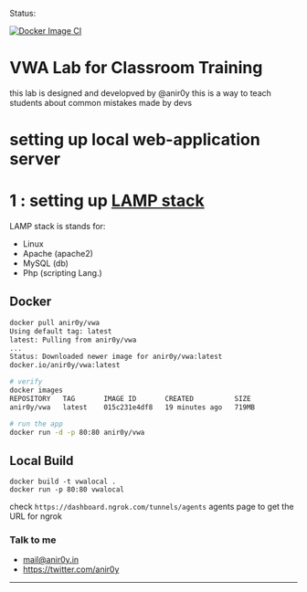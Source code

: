 Status:

[![Docker Image CI](https://github.com/anir0y/vwa_docker/actions/workflows/docker-image.yml/badge.svg?branch=main)](https://github.com/anir0y/vwa_docker/actions/workflows/docker-image.yml)

# VWA Lab for Classroom Training

this lab is designed and developved by @anir0y this is a way to teach students about common mistakes made by devs


# setting up local web-application server

# 1 : setting up [LAMP stack](https://notes.anir0y.in/ubuntu-installing-lamp-stack)

LAMP stack is stands for: 

* Linux
* Apache (apache2)
* MySQL	(db)
* Php 	(scripting Lang.)

## Docker 

```bash
docker pull anir0y/vwa
Using default tag: latest
latest: Pulling from anir0y/vwa
...
Status: Downloaded newer image for anir0y/vwa:latest
docker.io/anir0y/vwa:latest

# verify
docker images                    
REPOSITORY   TAG       IMAGE ID       CREATED          SIZE
anir0y/vwa   latest    015c231e4df8   19 minutes ago   719MB

# run the app
docker run -d -p 80:80 anir0y/vwa
```

## Local Build 

```docker
docker build -t vwalocal .
docker run -p 80:80 vwalocal
```

check `https://dashboard.ngrok.com/tunnels/agents` agents page to get the URL for ngrok



### Talk to me 

  - mail@anir0y.in
  - https://twitter.com/anir0y
 
  
---
